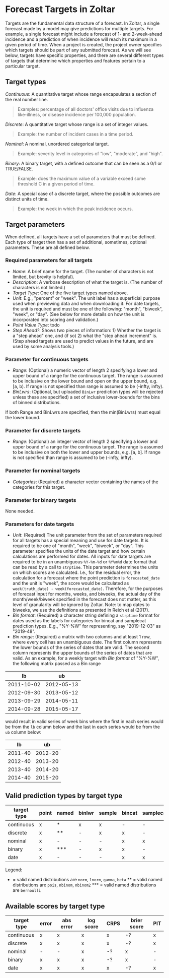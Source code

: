 # Forecast Targets in Zoltar

Targets are the fundamental data structure of a forecast. In Zoltar, a single forecast made by a model may give
predictions for multiple targets. For example, a single forecast might include a forecast of 1- and 2-week-ahead
incidence and a prediction of when incidence will reach its maximum in a given period of time. When a project is
created, the project owner specifies which targets should be part of any submitted forecast. As we will see below,
targets have specific properties, and there are several different types of targets that determine which properties and
features pertain to a particular target.

## Target types

*Continuous*: A quantitative target whose range encapsulates a section of the real number line. 
> Examples: percentage of all doctors' office visits due to influenza like-illness, or disease incidence per 100,000 population.

*Discrete*: A quantitative target whose range is a set of integer values. 
> Example: the number of incident cases in a time period.

*Nominal*: A nominal, unordered categorical target. 
> Example: severity level in categories of "low", "moderate", and "high".

*Binary*: A binary target, with a defined outcome that can be seen as a 0/1 or TRUE/FALSE. 
> Example: does the maximum value of a variable exceed some threshold C in a given period of time.

*Date*: A special case of a discrete target, where the possible outcomes are distinct units of time. 
> Example: the week in which the peak incidence occurs.

## Target parameters

When defined, all targets have a set of parameters that must be defined. Each type of target then has a set of
additional, sometimes, optional parameters. These are all defined below.

### Required parameters for all targets

- *Name*: A brief name for the target. (The number of characters is not limited, but brevity is helpful).
- *Description*: A verbose description of what the target is. (The number of characters is not limited.)
- *Target Type*: One of the five target types named above.
- *Unit*: E.g., "percent" or "week". The unit label has a superficial purpose used when previewing data and when
  downloading it. For date targets, the unit is required and must be one of the following: "month", "biweek", "week",
  or "day". (See below for more details on how the unit is incorporated into scoring and validation.)
  <!-- NR: [not sure what "previewing data" means] -->
- *Point Value Type*: todo <!-- NGR: [not sure what this is] -->
- *Step Ahead?*: Shows two pieces of information: 1) Whether the target is a "step ahead" one, and (if so) 2) what the
  "step ahead increment" is. (Step ahead targets are used to predict values in the future, and are used by some analysis
  tools.)

### Parameter for continuous targets

- *Range*: (Optional) a numeric vector of length 2 specifying a lower and upper bound of a range for the continuous
  target. The range is assumed to be inclusive on the lower bound and open on the upper bound, e.g. [a, b). If range is
  not specified than range is assumed to be (-infty, infty).
- *BinLwrs*: (Optional, but uploaded `BinLwr` prediction types will be rejected unless these are specified) a set of
  inclusive lower-bounds for the bins of binned distributions. <!-- NGR: is upper bound always specified as infinity?-->

If both Range and BinLwrs are specified, then the min(BinLwrs) must equal the lower bound.

### Parameter for discrete targets

- *Range*: (Optional) an integer vector of length 2 specifying a lower and upper bound of a range for the continuous
  target. The range is assumed to be inclusive on both the lower and upper bounds, e.g. [a, b]. If range is not
  specified than range is assumed to be (-infty, infty).

### Parameter for nominal targets

- *Categories*: (Required) a character vector containing the names of the categories for this target. 

### Parameter for binary targets

None needed.

### Parameters for date targets

- *Unit*: (Required) The unit parameter from the set of parameters required for all targets has a special meaning and
  use for date targets. It is required to be one of "month", "week", "biweek", or "day". This parameter specifies the
  units of the date target and how certain calculations are performed for dates. All inputs for date targets are
  required to be in an unambiguous `%Y-%m-%d` or `%Y%m%d` date format that can be read by a call to `strptime`. This
  parameter determines the units on which scores are calculated. I.e., for the residual error, the calculation for a
  forecast where the point prediction is `forecasted_date` and the unit is "week", the score would be calculated as
  `week(truth_date) - week(forecasted_date)`. Therefore, for the purposes of forecast input for months, weeks, and
  biweeks, the actual day of the month/week/biweek specified in the forecast does not matter, as this level of
  granularity will be ignored by Zoltar. Note: to map dates to biweeks, we use the definitions as presented in Reich et
  al (2017).
- *Bin format*: (Required) a character string defining a `strptime` format for dates used as the labels for categories
  for bincat and samplecat prediction types. E.g., "%Y-%W" for representing, say "2019-12-03" as "2019-48".
- *Bin range*: (Required) a matrix <!--NGR: or some other representation--> with two columns and at least 1 row, where
  every cell has an unambiguous date. The first column represents the lower bounds of the series of dates that are
  valid. The second column represents the upper bounds of the series of dates that are valid. As an example, for a
  weekly target with *Bin format* of "%Y-%W", the following matrix passed as a Bin range

 lb         | ub     
----------- | --------- 
 2011-10-02 | 2012-05-13 
 2012-09-30 | 2013-05-12 
 2013-09-29 | 2014-05-11 
 2014-09-28 | 2015-05-17 
 
would result in valid series of week bins where the first in each series would be from the `lb` column below and the
last in each series would be from the `ub` column below:

 lb      | ub     
-------- | --------- 
 2011-40 | 2012-20 
 2012-40 | 2013-20
 2013-40 | 2014-20
 2014-40 | 2015-20


## Valid prediction types by target type

target type | point     | named     | binlwr    | sample    | bincat    | samplecat 
----------- | --------- | --------- | --------- | --------- | --------- | --------- 
continuous  |    x      |    *      |    x      |    x      |    -      |    -      
discrete    |    x      |    **     |    -      |    x      |    x      |    -      
nominal     |    x      |    -      |    -      |    -      |    x      |    x      
binary      |    x      |    ***    |    -      |    x      |    x      |    -      
date        |    x      |    -      |    -      |    -      |    x      |    x      

Legend:
* = valid named distributions are `norm`, `lnorm`, `gamma`, `beta`
** = valid named distributions are `pois`, `nbinom`, `nbinom2`
*** = valid named distributions are `bernoulli`

## Available scores by target type

target type | error     | abs error | log score | CRPS      | brier score | PIT 
----------- | --------- | --------- | --------- | --------- | ----------- | ---------  
continuous  |    x      |    x      |    x      |    x      |    -?       |    x      
discrete    |    x      |    x      |    x      |    x      |    -?       |    x      
nominal     |    -      |    -      |    x      |    -?     |    x        |    -      
binary      |    x      |    x      |    x      |    -?     |    x        |    -      
date        |    x      |    x      |    x      |    x      |    -?       |    x      


